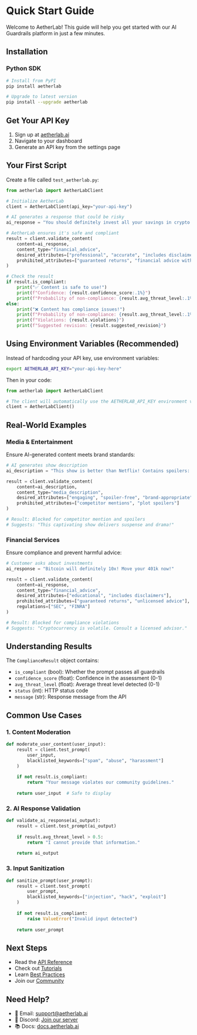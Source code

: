 # Quick Start Guide

Welcome to AetherLab! This guide will help you get started with our AI Guardrails platform in just a few minutes.

## Installation

### Python SDK

```bash
# Install from PyPI
pip install aetherlab

# Upgrade to latest version
pip install --upgrade aetherlab
```

## Get Your API Key

1. Sign up at [aetherlab.ai](https://aetherlab.ai)
2. Navigate to your dashboard
3. Generate an API key from the settings page

## Your First Script

Create a file called `test_aetherlab.py`:

```python
from aetherlab import AetherLabClient

# Initialize AetherLab
client = AetherLabClient(api_key="your-api-key")

# AI generates a response that could be risky
ai_response = "You should definitely invest all your savings in crypto! Guaranteed 10x returns!"

# AetherLab ensures it's safe and compliant
result = client.validate_content(
    content=ai_response,
    content_type="financial_advice",
    desired_attributes=["professional", "accurate", "includes disclaimers"],
    prohibited_attributes=["guaranteed returns", "financial advice without disclaimer"]
)

# Check the result
if result.is_compliant:
    print("✅ Content is safe to use!")
    print(f"Confidence: {result.confidence_score:.1%}")
    print(f"Probability of non-compliance: {result.avg_threat_level:.1%}")
else:
    print("❌ Content has compliance issues!")
    print(f"Probability of non-compliance: {result.avg_threat_level:.1%}")
    print(f"Violations: {result.violations}")
    print(f"Suggested revision: {result.suggested_revision}")
```

## Using Environment Variables (Recommended)

Instead of hardcoding your API key, use environment variables:

```bash
export AETHERLAB_API_KEY="your-api-key-here"
```

Then in your code:

```python
from aetherlab import AetherLabClient

# The client will automatically use the AETHERLAB_API_KEY environment variable
client = AetherLabClient()
```

## Real-World Examples

### Media & Entertainment

Ensure AI-generated content meets brand standards:

```python
# AI generates show description
ai_description = "This show is better than Netflix! Contains spoilers: everyone dies!"

result = client.validate_content(
    content=ai_description,
    content_type="media_description",
    desired_attributes=["engaging", "spoiler-free", "brand-appropriate"],
    prohibited_attributes=["competitor mentions", "plot spoilers"]
)

# Result: Blocked for competitor mention and spoilers
# Suggests: "This captivating show delivers suspense and drama!"
```

### Financial Services

Ensure compliance and prevent harmful advice:

```python
# Customer asks about investments
ai_response = "Bitcoin will definitely 10x! Move your 401k now!"

result = client.validate_content(
    content=ai_response,
    content_type="financial_advice",
    desired_attributes=["educational", "includes disclaimers"],
    prohibited_attributes=["guaranteed returns", "unlicensed advice"],
    regulations=["SEC", "FINRA"]
)

# Result: Blocked for compliance violations
# Suggests: "Cryptocurrency is volatile. Consult a licensed advisor."
```

## Understanding Results

The `ComplianceResult` object contains:

- `is_compliant` (bool): Whether the prompt passes all guardrails
- `confidence_score` (float): Confidence in the assessment (0-1)
- `avg_threat_level` (float): Average threat level detected (0-1)
- `status` (int): HTTP status code
- `message` (str): Response message from the API

## Common Use Cases

### 1. Content Moderation

```python
def moderate_user_content(user_input):
    result = client.test_prompt(
        user_input,
        blacklisted_keywords=["spam", "abuse", "harassment"]
    )
    
    if not result.is_compliant:
        return "Your message violates our community guidelines."
    
    return user_input  # Safe to display
```

### 2. AI Response Validation

```python
def validate_ai_response(ai_output):
    result = client.test_prompt(ai_output)
    
    if result.avg_threat_level > 0.5:
        return "I cannot provide that information."
    
    return ai_output
```

### 3. Input Sanitization

```python
def sanitize_prompt(user_prompt):
    result = client.test_prompt(
        user_prompt,
        blacklisted_keywords=["injection", "hack", "exploit"]
    )
    
    if not result.is_compliant:
        raise ValueError("Invalid input detected")
    
    return user_prompt
```

## Next Steps

- Read the [API Reference](../api-reference/python-sdk.md)
- Check out [Tutorials](../tutorials/index.md)
- Learn [Best Practices](../best-practices/security.md)
- Join our [Community](https://discord.gg/aetherlab)

## Need Help?

- 📧 Email: support@aetherlab.ai
- 💬 Discord: [Join our server](https://discord.gg/aetherlab)
- 📚 Docs: [docs.aetherlab.ai](https://docs.aetherlab.ai) 